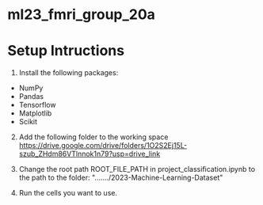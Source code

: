 # ml23_fmri_group_20a

# Setup Intructions

1. Install the following packages:
 - NumPy
 - Pandas
 - Tensorflow
 - Matplotlib
 - Scikit

2. Add the following folder to the working space
https://drive.google.com/drive/folders/1O2S2Ej15L-szub_ZHdm86VTlnnok1n79?usp=drive_link

3. Change the root path ROOT_FILE_PATH in project_classification.ipynb to the path to the folder:
    "......./2023-Machine-Learning-Dataset"

4. Run the cells you want to use.